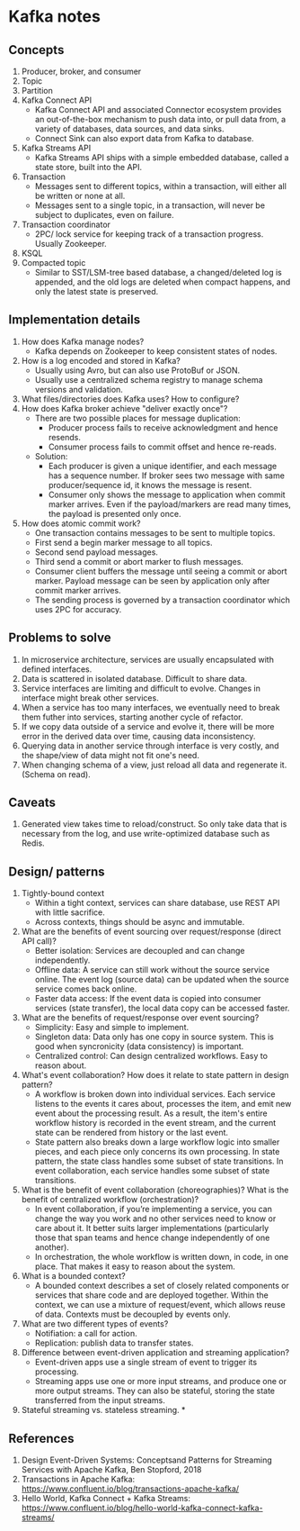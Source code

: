 # Kafka notes

## Concepts
1. Producer, broker, and consumer
1. Topic
1. Partition
1. Kafka Connect API 
    * Kafka Connect API and associated Connector ecosystem provides an out-of-the-box mechanism to push data into, or pull data from, a variety of databases, data sources, and data sinks.
    * Connect Sink can also export data from Kafka to database.
1. Kafka Streams API
    * Kafka Streams API ships with a simple embedded database, called a state store, built into the API.
1. Transaction
    * Messages sent to different topics, within a transaction, will either all be written or none at all.
    * Messages sent to a single topic, in a transaction, will never be subject to duplicates, even on failure.
1. Transaction coordinator
    * 2PC/ lock service for keeping track of a transaction progress. Usually Zookeeper.
1. KSQL
1. Compacted topic
    * Similar to SST/LSM-tree based database, a changed/deleted log is appended, and the old logs are deleted when compact happens, and only the latest state is preserved.

## Implementation details
1. How does Kafka manage nodes?
    * Kafka depends on Zookeeper to keep consistent states of nodes.
1. How is a log encoded and stored in Kafka?
    * Usually using Avro, but can also use ProtoBuf or JSON.
    * Usually use a centralized schema registry to manage schema versions and validation.
1. What files/directories does Kafka uses? How to configure?
1. How does Kafka broker achieve "deliver exactly once"?
    * There are two possible places for message duplication: 
        * Producer process fails to receive acknowledgment and hence resends.
        * Consumer process fails to commit offset and hence re-reads.
    * Solution:
        * Each producer is given a unique identifier, and each message has a sequence number. If broker sees two message with same producer/sequence id, it knows the message is resent.
        * Consumer only shows the message to application when commit marker arrives. Even if the payload/markers are read many times, the payload is presented only once.
1. How does atomic commit work?
    * One transaction contains messages to be sent to multiple topics.
    * First send a begin marker message to all topics.
    * Second send payload messages.
    * Third send a commit or abort marker to flush messages.
    * Consumer client buffers the message until seeing a commit or abort marker. Payload message can be seen by application only after commit marker arrives.
    * The sending process is governed by a transaction coordinator which uses 2PC for accuracy.

## Problems to solve
1. In microservice architecture, services are usually encapsulated with defined interfaces.
1. Data is scattered in isolated database. Difficult to share data.
1. Service interfaces are limiting and difficult to evolve. Changes in interface might break other services.
1. When a service has too many interfaces, we eventually need to break them futher into services, starting another cycle of refactor.
1. If we copy data outside of a service and evolve it, there will be more error in the derived data over time, causing data inconsistency.
1. Querying data in another service through interface is very costly, and the shape/view of data might not fit one's need.
1. When changing schema of a view, just reload all data and regenerate it. (Schema on read).

## Caveats
1. Generated view takes time to reload/construct. So only take data that is necessary from the log, and use write-optimized database such as Redis.

## Design/ patterns
1. Tightly-bound context
    * Within a tight context, services can share database, use REST API with little sacrifice.
    * Across contexts, things should be async and immutable.
1. What are the benefits of event sourcing over request/response (direct API call)?
    * Better isolation: Services are decoupled and can change independently.
    * Offline data: A service can still work without the source service online. The event log (source data) can be updated when the source service comes back online.
    * Faster data access: If the event data is copied into consumer services (state transfer), the local data copy can be accessed faster.
1. What are the benefits of request/response over event sourcing?
    * Simplicity: Easy and simple to implement. 
    * Singleton data: Data only has one copy in source system. This is good when syncronicity (data consistency) is important.
    * Centralized control: Can design centralized workflows. Easy to reason about.
1. What's event collaboration? How does it relate to state pattern in design pattern?
    * A workflow is broken down into individual services. Each service listens to the events it cares about, processes the item, and emit new event about the processing result. As a result, the item's entire workflow history is recorded in the event stream, and the current state can be rendered from history or the last event.
    * State pattern also breaks down a large workflow logic into smaller pieces, and each piece only concerns its own processing. In state pattern, the state class handles some subset of state transitions. In event collaboration, each service handles some subset of state transitions.
1. What is the benefit of event collaboration (choreographies)? What is the benefit of centralized workflow (orchestration)?
    * In event collaboration, if you’re implementing a service, you can change the way you work and no other services need to know or care about it. It better suits larger implementations (particularly those that span teams and hence change independently of one another).
    * In orchestration, the whole workflow is written down, in code, in one place. That makes it easy to reason about the system. 
1. What is a bounded context?
    * A bounded context describes a set of closely related components or services that share code and are deployed together. Within the context, we can use a mixture of request/event, which allows reuse of data. Contexts must be decoupled by events only.
1. What are two different types of events?
    * Notifiation: a call for action.
    * Replication: publish data to transfer states.
1. Difference between event-driven application and streaming application?
    * Event-driven apps use a single stream of event to trigger its processing.
    * Streaming apps use one or more input streams, and produce one or more output streams. They can also be stateful, storing the state transferred from the input streams.
1. Stateful streaming vs. stateless streaming.
    * 

## References
1. Design Event-Driven Systems: Conceptsand Patterns for Streaming Services with Apache Kafka, Ben Stopford, 2018
1. Transactions in Apache Kafka: https://www.confluent.io/blog/transactions-apache-kafka/
1. Hello World, Kafka Connect + Kafka Streams: https://www.confluent.io/blog/hello-world-kafka-connect-kafka-streams/
